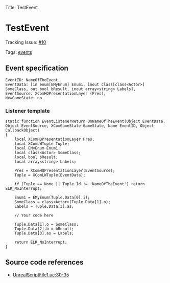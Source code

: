 Title: TestEvent

<h1>TestEvent</h1>

Tracking Issue: [#10](https://github.com/X2CommunityCore/X2WOTCCommunityHighlander/issues/10)

Tags: [events](../events.md)

## Event specification

```event
EventID: NameOfTheEvent,
EventData: [in enum[EMyEnum] Enum1, inout class[class<Actor>] SomeClass, out bool bResult, inout array<string> Labels],
EventSource: XComHQPresentationLayer (Pres),
NewGameState: no
```

### Listener template

```unrealscript
static function EventListenerReturn OnNameOfTheEvent(Object EventData, Object EventSource, XComGameState GameState, Name EventID, Object CallbackObject)
{
	local XComHQPresentationLayer Pres;
	local XComLWTuple Tuple;
	local EMyEnum Enum1;
	local class<Actor> SomeClass;
	local bool bResult;
	local array<string> Labels;

	Pres = XComHQPresentationLayer(EventSource);
	Tuple = XComLWTuple(EventData);

	if (Tuple == None || Tuple.Id != 'NameOfTheEvent') return ELR_NoInterrupt;

	Enum1 = EMyEnum(Tuple.Data[0].i);
	SomeClass = class<Actor>(Tuple.Data[1].o);
	Labels = Tuple.Data[3].as;

	// Your code here

	Tuple.Data[1].o = SomeClass;
	Tuple.Data[2].b = bResult;
	Tuple.Data[3].as = Labels;

	return ELR_NoInterrupt;
}
```

## Source code references

* [UnrealScriptFile1.uc:30-35](https://github.com/X2CommunityCore/X2WOTCCommunityHighlander/blob/master/test_src/UnrealScriptFile1.uc#L30-L35)
